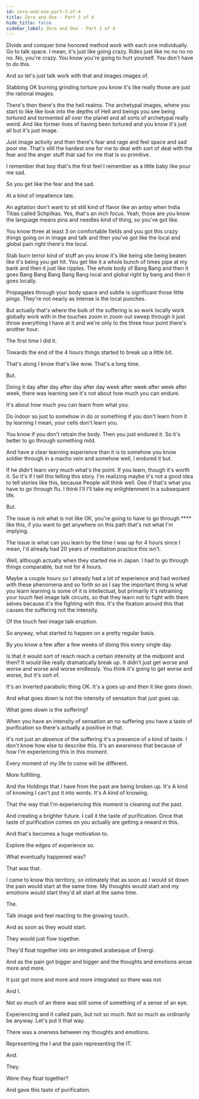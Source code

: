 ```yaml
---
id: zero-and-one-part-3-of-4
title: Zero and One - Part 3 of 4
hide_title: false
sidebar_label: Zero and One - Part 3 of 4
---
```



Divide and conquer time honored method work with each one individually. Go to talk space. I mean, it's just like going crazy. Rides just like no no no no no. No, you're crazy. You know you're going to hurt yourself. You don't have to do this.

And so let's just talk work with that and images images of.

Stabbing OK burning grinding torture you know it's like really those are just the rational images.



There's then there's the the hell realms. The archetypal images, where you start to like like look into the depths of Hell and beings you see being tortured and tormented all over the planet and all sorts of archetypal really weird. And like former lives of having been tortured and you know it's just all but it's just image.

Just image activity and then there's fear and rage and feel space and sad poor me. That's still the hardest one for me to deal with sort of deal with the fear and the anger stuff that sad for me that is so primitive.

I remember that boy that's the first feel I remember as a little baby like pour me sad.

So you get like the fear and the sad.

At a kind of impatience late.

An agitation don't want to sit still kind of flavor like an antsy when India Titias called Schpilkas. Yes, that's an inch focus. Yeah, those are you know the language means pins and needles kind of thing, so you've got like.

You know three at least 3 on comfortable fields and you got this crazy things going on in image and talk and then you've got like the local and global pain right there's the local.

Stab burn terror kind of stuff an you know it's like being site being beaten like it's being you get hit. You get like it a whole bunch of times pipe at my bank and then it just like ripples. The whole body of Bang Bang and then it goes Bang Bang Bang Bang Bang local and global right by bang and then it goes locally.

Propagates through your body space and subtle is significant those little pings. They're not nearly as intense is the local punches.

But actually that's where the bulk of the suffering is so work locally work globally work with in the touches zoom in zoom out sweep through it just throw everything I have at it and we're only to the three hour point there's another hour.

The first time I did it.

Towards the end of the 4 hours things started to break up a little bit.

That's along I know that's like wow. That's a long time.

But.

Doing it day after day after day after day week after week after week after week, there was learning see it's not about how much you can endure.

It's about how much you can learn from what you.

Do indoor so just to somehow in do or something if you don't learn from it by learning I mean, your cells don't learn you.

You know if you don't retrain the body. Then you just endured it. So it's better to go through something mild.

And have a clear learning experience than it is to somehow you know soldier through in a macho vein and somehow well, I endured it but.

If he didn't learn very much what's the point. If you learn, though it's worth it. So it's if I tell this telling this story. I'm realizing maybe it's not a good idea to tell stories like this, because People will think well. Gee if that's what you have to go through flu. I think I'll I'll take my enlightenment in a subsequent life.

But.

The issue is not what is not like OK, you're going to have to go through **** like this, if you want to get anywhere on this path that's not what I'm implying.

The issue is what can you learn by the time I was up for 4 hours since I mean, I'd already had 20 years of meditation practice this isn't.

Well, although actually when they started me in Japan. I had to go through things comparable, but not for 4 hours.

Maybe a couple hours so I already had a lot of experience and had worked with these phenomena and so forth so as I say the important thing is what you learn learning is some of it is intellectual, but primarily it's retraining your touch feel image talk circuits, so that they learn not to fight with them selves because it's the fighting with this. It's the fixation around this that causes the suffering not the intensity.

Of the touch feel image talk eruption.

So anyway, what started to happen on a pretty regular basis.

By you know a few after a few weeks of doing this every single day.

Is that it would sort of reach reach a certain intensity at the midpoint and then? It would like really dramatically break up. It didn't just get worse and worse and worse and worse endlessly. You think it's going to get worse and worse, but it's sort of.

It's an inverted parabolic thing OK. It's a goes up and then it like goes down.

And what goes down is not the intensity of sensation that just goes up.

What goes down is the suffering?

When you have an intensity of sensation an no suffering you have a taste of purification so there's actually a positive in that.

It's not just an absence of the suffering it's a presence of a kind of taste. I don't know how else to describe this. It's an awareness that because of how I'm experiencing this in this moment.

Every moment of my life to come will be different.

More fulfilling.

And the Holdings that I have from the past are being broken up. It's A kind of knowing I can't put it into words. It's A kind of knowing.

That the way that I'm experiencing this moment is cleaning out the past.

And creating a brighter future. I call it the taste of purification. Once that taste of purification comes on you actually are getting a reward in this.

And that's becomes a huge motivation to.

Explore the edges of experience so.

What eventually happened was?

That was that.

I came to know this territory, so intimately that as soon as I would sit down the pain would start at the same time. My thoughts would start and my emotions would start they'd all start at the same time.

The.

Talk image and feel reacting to the growing touch.

And as soon as they would start.

They would just flow together.

They'd float together into an integrated arabesque of Energi.

And as the pain got bigger and bigger and the thoughts and emotions arose more and more.

It just got more and more and more integrated so there was not.

And I.

Not so much of an there was still some of something of a sense of an eye.

Experiencing and it called pain, but not so much. Not so much as ordinarily be anyway. Let's put it that way.

There was a oneness between my thoughts and emotions.

Representing the I and the pain representing the IT.

And.

They.

Were they float together?

And gave this taste of purification.

